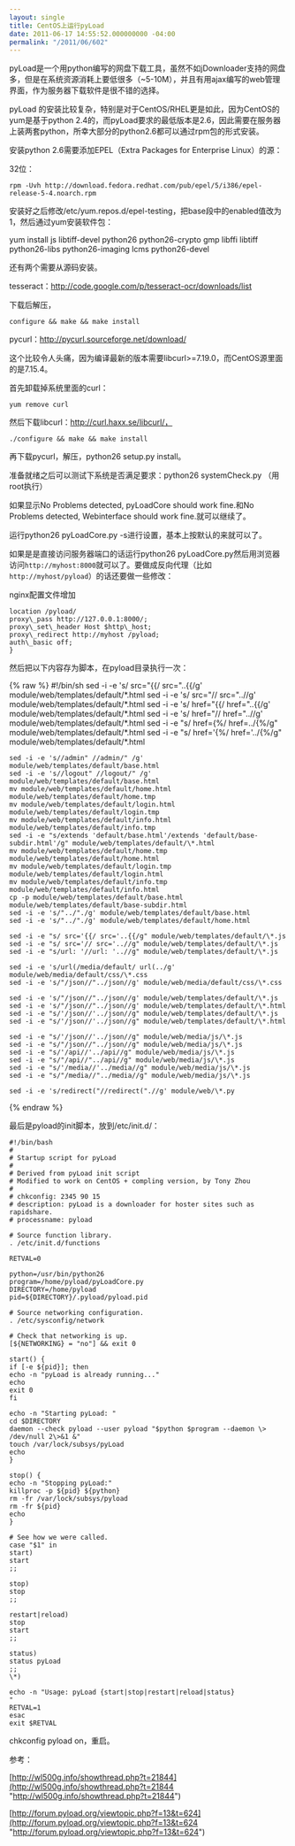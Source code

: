 ```yaml
---
layout: single
title: CentOS上运行pyLoad
date: 2011-06-17 14:55:52.000000000 -04:00
permalink: "/2011/06/602"
---
```

pyLoad是一个用python编写的网盘下载工具，虽然不如jDownloader支持的网盘多，但是在系统资源消耗上要低很多（~5-10M），并且有用ajax编写的web管理界面，作为服务器下载软件是很不错的选择。

pyLoad 的安装比较复杂，特别是对于CentOS/RHEL更是如此，因为CentOS的yum是基于python 2.4的，而pyLoad要求的最低版本是2.6，因此需要在服务器上装两套python，所幸大部分的python2.6都可以通过rpm包的形式安装。

安装python 2.6需要添加EPEL（Extra Packages for Enterprise Linux）的源：

32位：

```
rpm -Uvh http://download.fedora.redhat.com/pub/epel/5/i386/epel-release-5-4.noarch.rpm
```

安装好之后修改/etc/yum.repos.d/epel-testing，把base段中的enabled值改为1，然后通过yum安装软件包：

yum install js libtiff-devel python26 python26-crypto gmp libffi libtiff python26-libs python26-imaging lcms python26-devel

还有两个需要从源码安装。

tesseract：http://code.google.com/p/tesseract-ocr/downloads/list

下载后解压，

```
configure && make && make install
```

pycurl：http://pycurl.sourceforge.net/download/

这个比较令人头痛，因为编译最新的版本需要libcurl\>=7.19.0，而CentOS源里面的是7.15.4。

首先卸载掉系统里面的curl：

```
yum remove curl
```

然后下载libcurl：http://curl.haxx.se/libcurl/，

```
./configure && make && make install
```

再下载pycurl，解压，python26 setup.py install。

准备就绪之后可以测试下系统是否满足要求：python26 systemCheck.py （用root执行）

如果显示No Problems detected, pyLoadCore should work fine.和No Problems detected, Webinterface should work fine.就可以继续了。

运行python26 pyLoadCore.py -s进行设置，基本上按默认的来就可以了。

如果是是直接访问服务器端口的话运行python26 pyLoadCore.py然后用浏览器访问`http://myhost:8000`就可以了。要做成反向代理（比如`http://myhost/pyload`）的话还要做一些修改：

nginx配置文件增加

```
location /pyload/
proxy\_pass http://127.0.0.1:8000/;
proxy\_set\_header Host $http\_host;
proxy\_redirect http://myhost /pyload;
auth\_basic off;
}
```

然后把以下内容存为脚本，在pyload目录执行一次：

{% raw %}
    #!/bin/sh
    sed -i -e 's/ src="{{/ src="..{{/g' module/web/templates/default/\*.html
    sed -i -e 's/ src="// src="..//g' module/web/templates/default/\*.html
    sed -i -e 's/ href="{{/ href="..{{/g' module/web/templates/default/\*.html
    sed -i -e 's/ href="// href="..//g' module/web/templates/default/\*.html
    sed -i -e "s/ href={%/ href=../{%/g" module/web/templates/default/\*.html
    sed -i -e "s/ href='{%/ href='../{%/g" module/web/templates/default/\*.html

    sed -i -e 's//admin" //admin/" /g' module/web/templates/default/base.html
    sed -i -e 's//logout" //logout/" /g' module/web/templates/default/base.html
    mv module/web/templates/default/home.html module/web/templates/default/home.tmp
    mv module/web/templates/default/login.html module/web/templates/default/login.tmp
    mv module/web/templates/default/info.html module/web/templates/default/info.tmp
    sed -i -e "s/extends 'default/base.html'/extends 'default/base-subdir.html'/g" module/web/templates/default/\*.html
    mv module/web/templates/default/home.tmp module/web/templates/default/home.html
    mv module/web/templates/default/login.tmp module/web/templates/default/login.html
    mv module/web/templates/default/info.tmp module/web/templates/default/info.html
    cp -p module/web/templates/default/base.html module/web/templates/default/base-subdir.html
    sed -i -e 's/"../"./g' module/web/templates/default/base.html
    sed -i -e 's/"../"./g' module/web/templates/default/home.html

    sed -i -e "s/ src='{{/ src='..{{/g" module/web/templates/default/\*.js
    sed -i -e "s/ src='// src='..//g" module/web/templates/default/\*.js
    sed -i -e "s/url: '//url: '..//g" module/web/templates/default/\*.js

    sed -i -e 's/url(/media/default/ url(../g' module/web/media/default/css/\*.css
    sed -i -e 's/"/json//"../json//g' module/web/media/default/css/\*.css

    sed -i -e 's/"/json//"../json//g' module/web/templates/default/\*.js
    sed -i -e 's/"/json//"../json//g' module/web/templates/default/\*.html
    sed -i -e "s/'/json//'../json//g" module/web/templates/default/\*.js
    sed -i -e "s/'/json//'../json//g" module/web/templates/default/\*.html

    sed -i -e "s/'/json//'../json//g" module/web/media/js/\*.js
    sed -i -e "s/"/json//"../json//g" module/web/media/js/\*.js
    sed -i -e "s/'/api//'../api//g" module/web/media/js/\*.js
    sed -i -e "s/"/api//"../api//g" module/web/media/js/\*.js
    sed -i -e "s/'/media//'../media//g" module/web/media/js/\*.js
    sed -i -e "s/"/media//"../media//g" module/web/media/js/\*.js

    sed -i -e 's/redirect("//redirect(".//g' module/web/\*.py
{% endraw %}

最后是pyload的init脚本，放到/etc/init.d/：

```
#!/bin/bash
#
# Startup script for pyLoad
#
# Derived from pyLoad init script
# Modified to work on CentOS + compling version, by Tony Zhou
#
# chkconfig: 2345 90 15
# description: pyLoad is a downloader for hoster sites such as rapidshare.
# processname: pyload

# Source function library.
. /etc/init.d/functions

RETVAL=0

python=/usr/bin/python26
program=/home/pyload/pyLoadCore.py
DIRECTORY=/home/pyload
pid=${DIRECTORY}/.pyload/pyload.pid

# Source networking configuration.
. /etc/sysconfig/network

# Check that networking is up.
[${NETWORKING} = "no"] && exit 0

start() {
if [-e ${pid}]; then
echo -n "pyLoad is already running..."
echo
exit 0
fi

echo -n "Starting pyLoad: "
cd $DIRECTORY
daemon --check pyload --user pyload "$python $program --daemon \> /dev/null 2\>&1 &"
touch /var/lock/subsys/pyLoad
echo
}

stop() {
echo -n "Stopping pyLoad:"
killproc -p ${pid} ${python}
rm -fr /var/lock/subsys/pyload
rm -fr ${pid}
echo
}

# See how we were called.
case "$1" in
start)
start
;;

stop)
stop
;;

restart|reload)
stop
start
;;

status)
status pyLoad
;;
\*)

echo -n "Usage: pyLoad {start|stop|restart|reload|status}
"
RETVAL=1
esac
exit $RETVAL

```

chkconfig pyload on，重启。

参考：

[http://wl500g.info/showthread.php?t=21844](http://wl500g.info/showthread.php?t=21844 "http://wl500g.info/showthread.php?t=21844")

[http://forum.pyload.org/viewtopic.php?f=13&t=624](http://forum.pyload.org/viewtopic.php?f=13&t=624 "http://forum.pyload.org/viewtopic.php?f=13&t=624")
